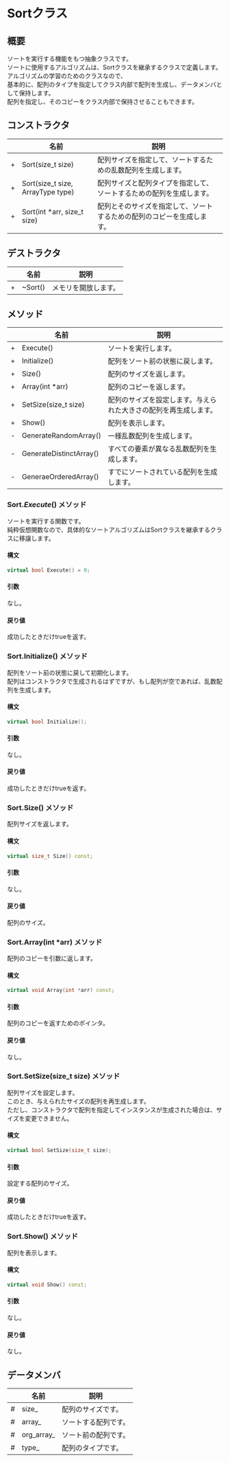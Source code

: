 # Sortクラス

## 概要
ソートを実行する機能をもつ抽象クラスです。  
ソートに使用するアルゴリズムは、Sortクラスを継承するクラスで定義します。  
アルゴリズムの学習のためのクラスなので、  
基本的に、配列のタイプを指定してクラス内部で配列を生成し、データメンバとして保持します。  
配列を指定し、そのコピーをクラス内部で保持させることもできます。  

## コンストラクタ
| |名前|説明|
|---|----|----|
|+|Sort(size_t size)|配列サイズを指定して、ソートするための乱数配列を生成します。|
|+|Sort(size_t size, ArrayType type)|配列サイズと配列タイプを指定して、ソートするための配列を生成します。|
|+|Sort(int *arr, size_t size)|配列とそのサイズを指定して、ソートするための配列のコピーを生成します。|

## デストラクタ
| |名前|説明|
|---|----|----|
|+|~Sort()|メモリを開放します。|

## メソッド
| |名前|説明|
|---|----|----|
|+|Execute()|ソートを実行します。|
|+|Initialize()|配列をソート前の状態に戻します。|
|+|Size()|配列のサイズを返します。|
|+|Array(int *arr)|配列のコピーを返します。|
|+|SetSize(size_t size)|配列のサイズを設定します。与えられた大きさの配列を再生成します。|
|+|Show()|配列を表示します。|
|-|GenerateRandomArray()|一様乱数配列を生成します。|
|-|GenerateDistinctArray()|すべての要素が異なる乱数配列を生成します。|
|-|GeneraeOrderedArray()|すでにソートされている配列を生成します。|

### Sort._Execute_() メソッド

ソートを実行する関数です。  
純粋仮想関数なので、具体的なソートアルゴリズムはSortクラスを継承するクラスに移譲します。

#### 構文
```c++
virtual bool Execute() = 0;
```

#### 引数  
なし。

#### 戻り値  
成功したときだけtrueを返す。

### Sort.Initialize() メソッド

配列をソート前の状態に戻して初期化します。  
配列はコンストラクタで生成されるはずですが、もし配列が空であれば、乱数配列を生成します。

#### 構文
```c++
virtual bool Initialize();
```

#### 引数  
なし。

#### 戻り値  
成功したときだけtrueを返す。

### Sort.Size() メソッド

配列サイズを返します。

#### 構文
```c++
virtual size_t Size() const;
```

#### 引数  
なし。

#### 戻り値  
配列のサイズ。

### Sort.Array(int *arr) メソッド

配列のコピーを引数に返します。

#### 構文
```c++
virtual void Array(int *arr) const;
```

#### 引数  
配列のコピーを返すためのポインタ。

#### 戻り値  
なし。

### Sort.SetSize(size_t size) メソッド

配列サイズを設定します。  
このとき、与えられたサイズの配列を再生成します。  
ただし、コンストラクタで配列を指定してインスタンスが生成された場合は、サイズを変更できません。

#### 構文
```c++
virtual bool SetSize(size_t size);
```

#### 引数  
設定する配列のサイズ。

#### 戻り値  
成功したときだけtrueを返す。

### Sort.Show() メソッド
配列を表示します。

#### 構文
```c++
virtual void Show() const;
```

#### 引数  
なし。

#### 戻り値  
なし。

## データメンバ
| |名前|説明|
|---|----|----|
|#|size_|配列のサイズです。|
|#|array_|ソートする配列です。|
|#|org_array_|ソート前の配列です。|
|#|type_|配列のタイプです。|

